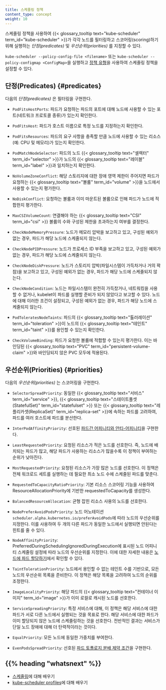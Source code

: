 ```yaml
---
title: 스케줄링 정책
content_type: concept
weight: 10
---
```


<!-- overview -->

스케줄링 정책을 사용하여 {{< glossary_tooltip text="kube-scheduler" term_id="kube-scheduler" >}}가 각각 노드를 필터링하고 스코어링(scoring)하기 위해 실행하는 *단정(predicates)* 및 *우선순위(priorities)* 를 지정할 수 있다.

`kube-scheduler --policy-config-file <filename>` 또는 `kube-scheduler --policy-configmap <ConfigMap>`을 실행하고 [정책 유형](https://pkg.go.dev/k8s.io/kube-scheduler@v0.18.0/config/v1?tab=doc#Policy)을 사용하여 스케줄링 정책을 설정할 수 있다.



<!-- body -->

## 단정(Predicates) {#predicates}

다음의 *단정(predicates)* 은 필터링을 구현한다.

- `PodFitsHostPorts`: 파드가 요청하는 파드의 포트에 대해 노드에 사용할 수 있는
  포트(네트워크 프로토콜 종류)가 있는지 확인한다.

- `PodFitsHost`: 파드가 호스트 이름으로 특정 노드를 지정하는지 확인한다.

- `PodFitsResources`: 파드의 요구 사항을 충족할 만큼 노드에 사용할 수 있는
  리소스(예: CPU 및 메모리)가 있는지 확인한다.

- `PodMatchNodeSelector`: 파드의 노드 {{< glossary_tooltip text="셀렉터" term_id="selector" >}}가
  노드의 {{< glossary_tooltip text="레이블" term_id="label" >}}과 일치하는지 확인한다.

- `NoVolumeZoneConflict`: 해당 스토리지에 대한 장애 영역 제한이 주어지면
  파드가 요청하는 {{< glossary_tooltip text="볼륨" term_id="volume" >}}을 노드에서 사용할 수 있는지
  평가한다.

- `NoDiskConflict`: 요청하는 볼륨과 이미 마운트된 볼륨으로 인해
  파드가 노드에 적합한지 평가한다.

- `MaxCSIVolumeCount`: 연결해야 하는 {{< glossary_tooltip text="CSI" term_id="csi" >}} 볼륨의 수와
  구성된 제한을 초과하는지 여부를 결정한다.

- `CheckNodeMemoryPressure`: 노드가 메모리 압박을 보고하고 있고, 구성된
  예외가 없는 경우, 파드가 해당 노드에 스케줄되지 않는다.

- `CheckNodePIDPressure`: 노드가 프로세스 ID 부족을 보고하고 있고, 구성된
  예외가 없는 경우, 파드가 해당 노드에 스케줄되지 않는다.

- `CheckNodeDiskPressure`: 노드가 스토리지 압박(파일시스템이 가득차거나
  거의 꽉 참)을 보고하고 있고, 구성된 예외가 없는 경우, 파드가 해당 노드에 스케줄되지 않는다.

- `CheckNodeCondition`: 노드는 파일시스템이 완전히 가득찼거나,
  네트워킹을 사용할 수 없거나, kubelet이 파드를 실행할 준비가 되지 않았다고 보고할 수 있다.
  노드에 대해 이러한 조건이 설정되고, 구성된 예외가 없는 경우, 파드가
  해당 노드에 스케줄되지 않는다.

- `PodToleratesNodeTaints`: 파드의 {{< glossary_tooltip text="톨러레이션" term_id="toleration" >}}이
  노드의 {{< glossary_tooltip text="테인트" term_id="taint" >}}를 용인할 수 있는지 확인한다.

- `CheckVolumeBinding`: 파드가 요청한 볼륨에 적합할 수 있는지 평가한다.
  이는 바인딩된 {{< glossary_tooltip text="PVC" term_id="persistent-volume-claim" >}}와
  바인딩되지 않은 PVC 모두에 적용된다.

## 우선순위(Priorities) {#priorities}

다음의 *우선순위(priorities)* 는 스코어링을 구현한다.

- `SelectorSpreadPriority`: 동일한 {{< glossary_tooltip text="서비스" term_id="service" >}},
  {{< glossary_tooltip text="스테이트풀셋(StatefulSet)" term_id="statefulset" >}} 또는
  {{< glossary_tooltip text="레플리카셋(ReplicaSet)" term_id="replica-set" >}}에 속하는
  파드를 고려하여, 파드를 여러 호스트에 파드를 분산한다.

- `InterPodAffinityPriority`: 선호된
  [파드간 어피니티와 안티-어피니티](/ko/docs/concepts/scheduling-eviction/assign-pod-node/#파드간-어피니티와-안티-어피니티)을 구현한다.

- `LeastRequestedPriority`: 요청된 리소스가 적은 노드를 선호한다. 즉,
  노드에 배치되는 파드가 많고, 해당 파드가 사용하는 리소스가
  많을수록 이 정책이 부여하는 순위가 낮아진다.

- `MostRequestedPriority`: 요청된 리소스가 가장 많은 노드를 선호한다.
  이 정책은 전체 워크로드 세트를 실행하는 데 필요한 최소 노드 수에 스케줄된
  파드를 맞춘다.

- `RequestedToCapacityRatioPriority`: 기본 리소스 스코어링 기능을 사용하여 ResourceAllocationPriority에 기반한 requestedToCapacity를 생성한다.

- `BalancedResourceAllocation`: 균형 잡힌 리소스 사용의 노드를 선호한다.

- `NodePreferAvoidPodsPriority`: 노드 어노테이션 `scheduler.alpha.kubernetes.io/preferAvoidPods`에 따라
  노드의 우선순위를 지정한다. 이를 사용하여 두 개의 다른 파드가
  동일한 노드에서 실행되면 안된다는 힌트를 줄 수 있다.

- `NodeAffinityPriority`: PreferredDuringSchedulingIgnoredDuringExecution에 표시된 노드 어피니티 스케줄링
  설정에 따라 노드의 우선순위를 지정한다.
  이에 대한 자세한 내용은 [노드에 파드 할당하기](/ko/docs/concepts/scheduling-eviction/assign-pod-node/)에서 확인할 수 있다.

- `TaintTolerationPriority`: 노드에서 용인할 수 없는 테인트 수를 기반으로,
  모든 노드의 우선순위 목록을 준비한다. 이 정책은 해당 목록을
  고려하여 노드의 순위를 조정한다.

- `ImageLocalityPriority`: 해당 파드의
  {{< glossary_tooltip text="컨테이너 이미지" term_id="image" >}}가 이미 로컬로 캐시된
  노드를 선호한다.

- `ServiceSpreadingPriority`: 특정 서비스에 대해, 이 정책은 해당 서비스에 대한
  파드가 서로 다른 노드에서 실행되는 것을 목표로 한다. 해당 서비스에 대한
  파드가 이미 할당되지 않은 노드에 스케줄링하는 것을 선호한다. 전반적인 결과는
  서비스가 단일 노드 장애에 대해 더 탄력적이라는 것이다.

- `EqualPriority`: 모든 노드에 동일한 가중치를 부여한다.

- `EvenPodsSpreadPriority`: 선호된
  [파드 토폴로지 분배 제약 조건](/ko/docs/concepts/workloads/pods/pod-topology-spread-constraints/)을 구현한다.



## {{% heading "whatsnext" %}}

* [스케줄링](/ko/docs/concepts/scheduling-eviction/kube-scheduler/)에 대해 배우기
* [kube-scheduler profiles](/docs/reference/scheduling/profiles/)에 대해 배우기
